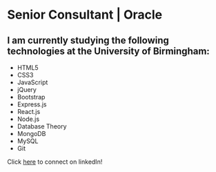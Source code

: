 # Senior Consultant | Oracle

## I am currently studying the following technologies at the University of Birmingham: 

- HTML5 
- CSS3 
- JavaScript 
- jQuery 
- Bootstrap
- Express.js 
- React.js 
- Node.js 
- Database Theory
- MongoDB 
- MySQL
- Git

Click [here](https://www.linkedin.com/in/conor-kelly-984734149/) to connect on linkedIn!


<!---
conorjkelly96/conorjkelly96 is a ✨ special ✨ repository because its `README.md` (this file) appears on your GitHub profile.
You can click the Preview link to take a look at your changes.
--->

